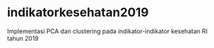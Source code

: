 # indikatorkesehatan2019
Implementasi PCA dan clustering pada indikator-indikator kesehatan RI tahun 2019
